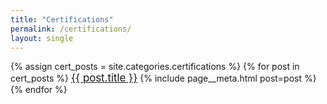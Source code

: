 ```yaml
---
title: "Certifications"
permalink: /certifications/
layout: single
---
```


{% assign cert_posts = site.categories.certifications %}
{% for post in cert_posts %}
  <big><a href="{{ post.url | relative_url }}">{{ post.title }}</a></big>
  {% include page__meta.html post=post %}
{% endfor %}
